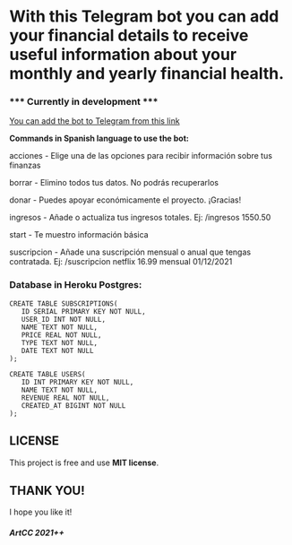 # With this Telegram bot you can add your financial details to receive useful information about your monthly and yearly financial health.

### *** Currently in development ***

[You can add the bot to Telegram from this link](https://t.me/artcc_myfinancesbot)

<p><strong>Commands in Spanish language to use the bot:</p></strong>

<p>acciones - Elige una de las opciones para recibir información sobre tus finanzas</p>
<p>borrar - Elimino todos tus datos. No podrás recuperarlos</p>
<p>donar - Puedes apoyar económicamente el proyecto. ¡Gracias!</p>
<p>ingresos - Añade o actualiza tus ingresos totales. Ej: /ingresos 1550.50</p>
<p>start - Te muestro información básica</p>
<p>suscripcion - Añade una suscripción mensual o anual que tengas contratada. Ej: /suscripcion netflix 16.99 mensual 01/12/2021</p>

### Database in Heroku Postgres:

```
CREATE TABLE SUBSCRIPTIONS(
   ID SERIAL PRIMARY KEY NOT NULL,
   USER_ID INT NOT NULL,
   NAME TEXT NOT NULL,
   PRICE REAL NOT NULL,
   TYPE TEXT NOT NULL,
   DATE TEXT NOT NULL
);
```

```
CREATE TABLE USERS(
   ID INT PRIMARY KEY NOT NULL,
   NAME TEXT NOT NULL,
   REVENUE REAL NOT NULL,
   CREATED_AT BIGINT NOT NULL
);
```

## LICENSE

This project is free and use <b>MIT license</b>.

## THANK YOU!

I hope you like it!

##### ArtCC 2021++